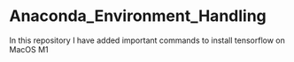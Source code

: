 # Anaconda_Environment_Handling
In this repository I have added important commands to install tensorflow on MacOS M1 
